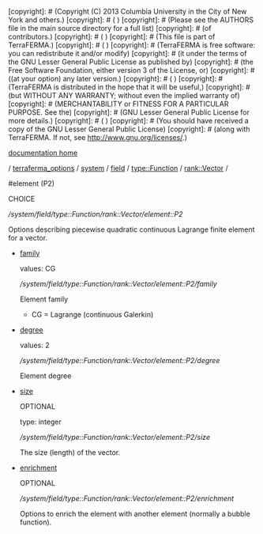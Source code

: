 [copyright]: # (Copyright (C) 2013 Columbia University in the City of New York and others.)
[copyright]: # ( )
[copyright]: # (Please see the AUTHORS file in the main source directory for a full list)
[copyright]: # (of contributors.)
[copyright]: # ( )
[copyright]: # (This file is part of TerraFERMA.)
[copyright]: # ( )
[copyright]: # (TerraFERMA is free software: you can redistribute it and/or modify)
[copyright]: # (it under the terms of the GNU Lesser General Public License as published by)
[copyright]: # (the Free Software Foundation, either version 3 of the License, or)
[copyright]: # ((at your option) any later version.)
[copyright]: # ( )
[copyright]: # (TerraFERMA is distributed in the hope that it will be useful,)
[copyright]: # (but WITHOUT ANY WARRANTY; without even the implied warranty of)
[copyright]: # (MERCHANTABILITY or FITNESS FOR A PARTICULAR PURPOSE. See the)
[copyright]: # (GNU Lesser General Public License for more details.)
[copyright]: # ( )
[copyright]: # (You should have received a copy of the GNU Lesser General Public License)
[copyright]: # (along with TerraFERMA. If not, see <http://www.gnu.org/licenses/>.)

[documentation home](https://github.com/terraferma/terraferma/wiki/Documentation)

/ [terraferma_options](../../../../../terraferma_options.md) / [system](../../../../system.md) / [field](../../../field.md) / [type::Function](../../type__Function.md) / [rank::Vector](../rank__Vector.md) /

#element (P2)

CHOICE 

*/system/field/type::Function/rank::Vector/element::P2*

Options describing piecewise quadratic continuous Lagrange finite element for a vector.

* [family](element__P2/family.md "child")

    values: CG

    */system/field/type::Function/rank::Vector/element::P2/family*

    Element family
    
    - CG = Lagrange (continuous Galerkin)

* [degree](element__P2/degree.md "child")

    values: 2

    */system/field/type::Function/rank::Vector/element::P2/degree*

    Element degree

* [size](element__P2/size.md "child")

    OPTIONAL 

    type: integer

    */system/field/type::Function/rank::Vector/element::P2/size*

    The size (length) of the vector.

* [enrichment](element__P2/enrichment.md "child")

    OPTIONAL 

    */system/field/type::Function/rank::Vector/element::P2/enrichment*

    Options to enrich the element with another element (normally a bubble function).

[autogenerated]: # (This file was automatically generated from the schema file:/home/cwilson/repos/github/TerraFERMA/TerraFERMA/buckettools/schemas/element.rng.)

